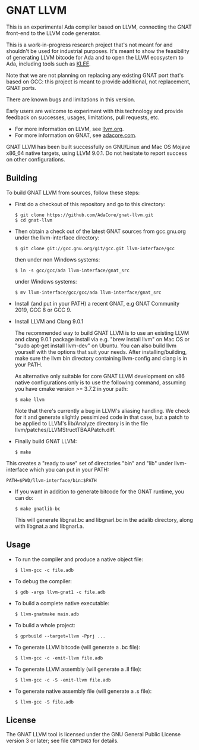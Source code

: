 GNAT LLVM
=========

This is an experimental Ada compiler based on LLVM, connecting the GNAT
front-end to the LLVM code generator.

This is a work-in-progress research project that's not meant for and
shouldn't be used for industrial purposes. It's meant to show the
feasibility of generating LLVM bitcode for Ada and to open the LLVM
ecosystem to Ada, including tools such as [KLEE](https://klee.github.io).

Note that we are not planning on replacing any existing GNAT port that's
based on GCC: this project is meant to provide additional, not replacement,
GNAT ports.

There are known bugs and limitations in this version.

Early users are welcome to experiment with this technology and provide
feedback on successes, usages, limitations, pull requests, etc.

- For more information on LLVM, see [llvm.org](https://llvm.org).
- For more information on GNAT, see [adacore.com](https://www.adacore.com).

GNAT LLVM has been built successfully on GNU/Linux and Mac OS Mojave x86_64
native targets, using LLVM 9.0.1. Do not hesitate to report success
on other configurations.

Building
--------

To build GNAT LLVM from sources, follow these steps:

- First do a checkout of this repository and go to this directory:

      $ git clone https://github.com/AdaCore/gnat-llvm.git
      $ cd gnat-llvm

- Then obtain a check out of the latest GNAT sources from gcc.gnu.org under
  the llvm-interface directory:

      $ git clone git://gcc.gnu.org/git/gcc.git llvm-interface/gcc

  then under non Windows systems:

      $ ln -s gcc/gcc/ada llvm-interface/gnat_src

  under Windows systems:

      $ mv llvm-interface/gcc/gcc/ada llvm-interface/gnat_src

- Install (and put in your PATH) a recent GNAT, e.g GNAT Community 2019,
  GCC 8 or GCC 9.

- Install LLVM and Clang 9.0.1

  The recommended way to build GNAT LLVM is to use an existing LLVM and clang
  9.0.1 package install via e.g.  "brew install llvm" on Mac OS or
  "sudo apt-get install llvm-dev" on Ubuntu. You can also build llvm yourself
  with the options that suit your needs. After installing/building, make sure
  the llvm bin directory containing llvm-config and clang is in your PATH.

  As alternative only suitable for core GNAT LLVM development on x86 native
  configurations only is to use the following command, assuming you have cmake
  version >= 3.7.2 in your path:

      $ make llvm

  Note that there's currently a bug in LLVM's aliasing handling.  We check
  for it and generate slightly pessimized code in that case, but a patch
  to be applied to LLVM's lib/Analyze directory is in the file
  llvm/patches/LLVMStructTBAAPatch.diff.

- Finally build GNAT LLVM:

      $ make

This creates a "ready to use" set of directories "bin" and "lib" under
llvm-interface which you can put in your PATH:

    PATH=$PWD/llvm-interface/bin:$PATH

- If you want in addition to generate bitcode for the GNAT runtime, you can do:

      $ make gnatlib-bc

  This will generate libgnat.bc and libgnarl.bc in the adalib directory, along
  with libgnat.a and libgnarl.a.

Usage
-----

- To run the compiler and produce a native object file:

      $ llvm-gcc -c file.adb

- To debug the compiler:

      $ gdb -args llvm-gnat1 -c file.adb

- To build a complete native executable:

      $ llvm-gnatmake main.adb

- To build a whole project:

      $ gprbuild --target=llvm -Pprj ...

- To generate LLVM bitcode (will generate a .bc file):

      $ llvm-gcc -c -emit-llvm file.adb

- To generate LLVM assembly (will generate a .ll file):

      $ llvm-gcc -c -S -emit-llvm file.adb

- To generate native assembly file (will generate a .s file):

      $ llvm-gcc -S file.adb

License
-------

The GNAT LLVM tool is licensed under the GNU General Public License version 3
or later; see file `COPYING3` for details.
